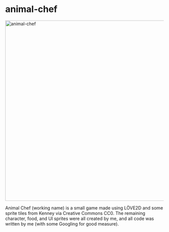 # animal-chef

<img width="576" alt="animal-chef" src="https://github.com/user-attachments/assets/6765b977-5df7-491f-938d-2db89cf8977f">

Animal Chef (working name) is a small game made using LÖVE2D and some sprite tiles from Kenney via Creative Commons CC0. The remaining character, food, and UI sprites were all created by me, and all code was written by me (with some Googling for good measure).
